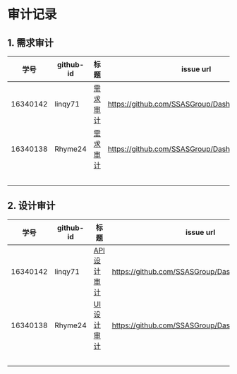 # 审计记录

## 1. 需求审计

| 学号     | github-id | 标题                                                         | issue url                                          |
| -------- | --------- | ------------------------------------------------------------ | -------------------------------------------------- |
| 16340142 | linqy71  |  [需求审计](https://github.com/SSASGroup/Dashboard/issues/16) | <https://github.com/SSASGroup/Dashboard/issues/16> |
| 16340138 | Rhyme24   | [需求审计](<https://github.com/SSASGroup/Dashboard/issues/15>) | <https://github.com/SSASGroup/Dashboard/issues/15> |
|          |           |                                                              |                                                    |
|          |           |                                                              |                                                    |
|          |           |                                                              |                                                    |
|          |           |                                                              |                                                    |
|          |           |                                                              |                                                    |



## 2. 设计审计

| 学号     | github-id | 标题                                                         | issue url                                          |
| -------- | --------- | ------------------------------------------------------------ | -------------------------------------------------- |
| 16340142 | linqy71 |  [API设计审计](https://github.com/SSASGroup/Dashboard/issues/18)  | <https://github.com/SSASGroup/Dashboard/issues/18> |
| 16340138 | Rhyme24   | [UI设计审计](https://github.com/SSASGroup/Dashboard/issues/17) | <https://github.com/SSASGroup/Dashboard/issues/17> |
|          |           |                                                              |                                                    |
|          |           |                                                              |                                                    |
|          |           |                                                              |                                                    |
|          |           |                                                              |                                                    |
|          |           |                                                              |                                                    |